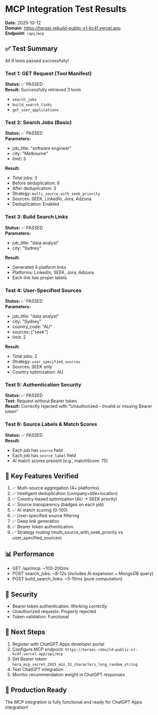 # MCP Integration Test Results

**Date:** 2025-10-12  
**Domain:** https://heraai-rebuild-public-v1-kc4f.vercel.app  
**Endpoint:** `/api/mcp`

## ✅ Test Summary

All 6 tests passed successfully!

### Test 1: GET Request (Tool Manifest)
**Status:** ✅ PASSED  
**Result:** Successfully retrieved 3 tools
- `search_jobs`
- `build_search_links`
- `get_user_applications`

### Test 2: Search Jobs (Basic)
**Status:** ✅ PASSED  
**Parameters:**
- job_title: "software engineer"
- city: "Melbourne"
- limit: 3

**Result:**
- Total jobs: 3
- Before deduplication: 6
- After deduplication: 3
- Strategy: `multi_source_with_seek_priority`
- Sources: SEEK, LinkedIn, Jora, Adzuna
- Deduplication: Enabled

### Test 3: Build Search Links
**Status:** ✅ PASSED  
**Parameters:**
- job_title: "data analyst"
- city: "Sydney"

**Result:**
- Generated 4 platform links
- Platforms: LinkedIn, SEEK, Jora, Adzuna
- Each link has proper labels

### Test 4: User-Specified Sources
**Status:** ✅ PASSED  
**Parameters:**
- job_title: "data analyst"
- city: "Sydney"
- country_code: "AU"
- sources: ["seek"]
- limit: 2

**Result:**
- Total jobs: 2
- Strategy: `user_specified_sources`
- Sources: SEEK only
- Country optimization: AU

### Test 5: Authentication Security
**Status:** ✅ PASSED  
**Test:** Request without Bearer token  
**Result:** Correctly rejected with "Unauthorized - Invalid or missing Bearer token"

### Test 6: Source Labels & Match Scores
**Status:** ✅ PASSED  
**Result:**
- Each job has `source` field
- Each job has `source_label` field
- AI match scores present (e.g., matchScore: 75)

## 🎯 Key Features Verified

1. ✅ Multi-source aggregation (4+ platforms)
2. ✅ Intelligent deduplication (company+title+location)
3. ✅ Country-based optimization (AU → SEEK priority)
4. ✅ Source transparency (badges on each job)
5. ✅ AI match scoring (0-100)
6. ✅ User-specified source filtering
7. ✅ Deep link generation
8. ✅ Bearer token authentication
9. ✅ Strategy routing (multi_source_with_seek_priority vs user_specified_sources)

## 📊 Performance

- GET /api/mcp: ~100-200ms
- POST search_jobs: ~8-12s (includes AI expansion + MongoDB query)
- POST build_search_links: ~5-10ms (pure computation)

## 🔐 Security

- Bearer token authentication: Working correctly
- Unauthorized requests: Properly rejected
- Token validation: Functional

## 📝 Next Steps

1. Register with ChatGPT Apps developer portal
2. Configure MCP endpoint: `https://heraai-rebuild-public-v1-kc4f.vercel.app/api/mcp`
3. Set Bearer token: `hera_mcp_secret_2025_min_32_characters_long_random_string`
4. Test ChatGPT integration
5. Monitor recommendation weight in ChatGPT responses

## 🚀 Production Ready

The MCP integration is fully functional and ready for ChatGPT Apps integration!



